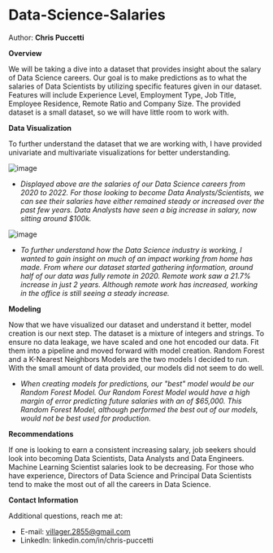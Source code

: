 # Data-Science-Salaries

Author: **Chris Puccetti**

**Overview**

We will be taking a dive into a dataset that provides insight about the salary of Data Science careers. Our goal is to make predictions as to what the salaries of Data Scientists by utilizing specific features given in our dataset. Features will include Experience Level, Employment Type, Job Title, Employee Residence, Remote Ratio and Company Size. The provided dataset is a small dataset, so we will have little room to work with. 

**Data Visualization**

To further understand the dataset that we are working with, I have provided univariate and multivariate visualizations for better understanding. 

![image](https://user-images.githubusercontent.com/97495724/193087833-7e4328f9-0d98-46c8-bce0-553c4f85a713.png)

* *Displayed above are the salaries of our Data Science careers from 2020 to 2022. For those looking to become Data Analysts/Scientists, we can see their salaries have either remained steady or increased over the past few years. Data Analysts have seen a big increase in salary, now sitting around $100k.*

![image](https://user-images.githubusercontent.com/97495724/191973642-656eb2c9-59ff-4aaf-9ba3-7985205e93d6.png)

* *To further understand how the Data Science industry is working, I wanted to gain insight on much of an impact working from home has made. From where our dataset started gathering information, around half of our data was fully remote in 2020. Remote work saw a 21.7% increase in just 2 years. Although remote work has increased, working in the office is still seeing a steady increase.* 

**Modeling**

Now that we have visualized our dataset and understand it better, model creation is our next step. The dataset is a mixture of integers and strings. To ensure no data leakage, we have scaled and one hot encoded our data. Fit them into a pipeline and moved forward with model creation. Random Forest and a K-Nearest Neighbors Models are the two models I decided to run. With the small amount of data provided, our models did not seem to do well. 

* *When creating models for predictions, our "best" model would be our Random Forest Model. Our Random Forest Model would have a high margin of error predicting future salaries with an of $65,000. This Random Forest Model, although performed the best out of our models, would not be best used for production.*

**Recommendations**

If one is looking to earn a consistent increasing salary, job seekers should look into becoming Data Scientists, Data Analysts and Data Engineers. Machine Learning Scientist salaries look to be decreasing. For those who have experience, Directors of Data Science and Principal Data Scientists tend to make the most out of all the careers in Data Science. 

**Contact Information**

Additional questions, reach me at:

* E-mail: villager.2855@gmail.com
* LinkedIn: linkedin.com/in/chris-puccetti
